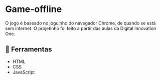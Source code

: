 # Game-offline

O jogo é baseado no joguinho do navegador Chrome, de quando se está sem internet. O projetinho foi feito a partir das aulas da Digital Innovation One.

## 🚀 Ferramentas
* HTML
* CSS
* JavaScript

